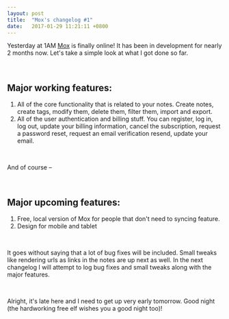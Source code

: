```yaml
---
layout: post
title:  "Mox's changelog #1"
date:   2017-01-29 11:21:11 +0800
---
```


Yesterday at 1AM [Mox] is finally online! It has been in development for nearly 2 months now. Let's take a simple look at what I got done so far.

<br>

## Major working features:
1. All of the core functionality that is related to your notes. Create notes, create tags, modify them, delete them, filter them, import and export.
2. All of the user authentication and billing stuff. You can register, log in, log out, update your billing information, cancel the subscription, request a password reset, request an email verification resend, update your email.

<br>

And of course –

<br>

## Major upcoming features:
1. Free, local version of Mox for people that don't need to syncing feature.
2. Design for mobile and tablet

<br>

It goes without saying that a lot of bug fixes will be included. Small tweaks like rendering urls as links in the notes are up next as well. In the next changelog I will attempt to log bug fixes and small tweaks along with the major features.

<br>

Alright, it's late here and I need to get up very early tomorrow. Good night (the hardworking free elf wishes you a good night too)!


[Mox]:(https://www.moxnotes.com)
